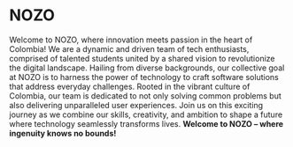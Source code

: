 # NOZO

Welcome to NOZO, where innovation meets passion in the heart of Colombia!
We are a dynamic and driven team of tech enthusiasts, comprised of talented students united by a shared vision to revolutionize the digital landscape.
Hailing from diverse backgrounds, our collective goal at NOZO is to harness the power of technology to craft software solutions that address everyday challenges.
Rooted in the vibrant culture of Colombia, our team is dedicated to not only solving common problems but also delivering unparalleled user experiences.
Join us on this exciting journey as we combine our skills, creativity, and ambition to shape a future where technology seamlessly transforms lives. **Welcome to NOZO – where ingenuity knows no bounds!**
